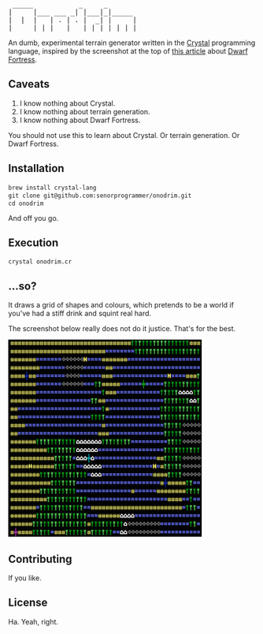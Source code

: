 <pre>
 _____           _     _       
|     |___ ___ _| |___|_|_____ 
|  |  |   | . | . |  _| |     |
|_____|_|_|___|___|_| |_|_|_|_|
</pre>
                               

An dumb, experimental terrain generator written in the [Crystal](http://crystal-lang.org) programming language, inspired by the
screenshot at the top of [this article](http://www.seattleweekly.com/arts/enormous-dwarf-2610456/) about [Dwarf Fortress](http://www.bay12games.com/dwarves/).

## Caveats

1. I know nothing about Crystal.
2. I know nothing about terrain generation.
3. I know nothing about Dwarf Fortress.

You should not use this to learn about Crystal. Or terrain generation. Or Dwarf Fortress.

## Installation

	brew install crystal-lang
	git clone git@github.com:senorprogrammer/onodrim.git
	cd onodrim

And off you go.

## Execution

    crystal onodrim.cr

## ...so?

It draws a grid of shapes and colours, which pretends to be a world if you've had a stiff drink and squint real hard.

The screenshot below really does not do it justice. That's for the best.

![screenshot](./docs/screenshot.png)

## Contributing

If you like.

## License

Ha. Yeah, right.